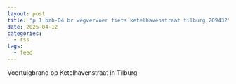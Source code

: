 ```yaml
---
layout: post
title: "p 1 bzb-04 br wegvervoer fiets ketelhavenstraat tilburg 209432"
date: 2025-04-12
categories: 
  - rss
tags: 
  - feed
---
```


Voertuigbrand op Ketelhavenstraat in Tilburg
